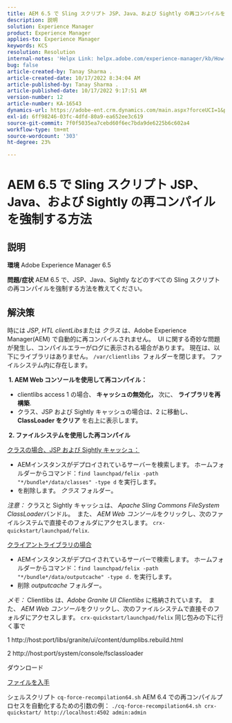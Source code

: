 ```yaml
---
title: AEM 6.5 で Sling スクリプト JSP、Java、および Sightly の再コンパイルを強制する方法
description: 説明
solution: Experience Manager
product: Experience Manager
applies-to: Experience Manager
keywords: KCS
resolution: Resolution
internal-notes: 'Helpx Link: helpx.adobe.com/experience-manager/kb/How-to-force-a-recompilation-of-all-Sling-scripts-jsps-java-sightly-on-AEM-6-4.html'
bug: false
article-created-by: Tanay Sharma .
article-created-date: 10/17/2022 8:34:04 AM
article-published-by: Tanay Sharma .
article-published-date: 10/17/2022 9:17:51 AM
version-number: 12
article-number: KA-16543
dynamics-url: https://adobe-ent.crm.dynamics.com/main.aspx?forceUCI=1&pagetype=entityrecord&etn=knowledgearticle&id=3e907074-f64d-ed11-bba2-0022480868ff
exl-id: 6ff98246-03fc-4dfd-80a9-ea652ee3c619
source-git-commit: 7f0f5035ea7cebd60f6ec7bda9de6225b6c602a4
workflow-type: tm+mt
source-wordcount: '303'
ht-degree: 23%

---
```


# AEM 6.5 で Sling スクリプト JSP、Java、および Sightly の再コンパイルを強制する方法

## 説明

<b>環境</b>
Adobe Experience Manager 6.5


<b>問題/症状</b>
AEM 6.5 で、JSP、Java、Sightly などのすべての Sling スクリプトの再コンパイルを強制する方法を教えてください。


## 解決策


時には *JSP*, *HTL clientLibs*&#x200B;または *クラス* は、Adobe Experience Manager(AEM) で自動的に再コンパイルされません。  UI に関する奇妙な問題が発生し、コンパイルエラーがログに表示される場合があります。 現在は、以下にライブラリはありません。 `/var/clientlibs `フォルダーを閉じます。 ファイルシステム内に存在します。

<b> 1. AEM Web コンソールを使用して再コンパイル：</b>

- clientlibs access 1 の場合、 <b>キャッシュの無効化，</b> 次に、 <b>ライブラリを再構築</b>.
- クラス、JSP および Sightly キャッシュの場合は、2 に移動し、 <b>ClassLoader をクリア</b> を右上に表示します。


<b> 2. ファイルシステムを使用した再コンパイル</b>

<u>クラスの場合、JSP および Sightly キャッシュ：</u>

- AEMインスタンスがデプロイされているサーバーを検索します。 ホームフォルダーからコマンド：`find launchpad/felix -path "*/bundle*/data/classes" -type d` を実行します。
- を削除します。 *クラス* フォルダー。


*注意：* クラスと Sightly キャッシュは、 *Apache Sling Commons FileSystem ClassLoader*&#x200B;バンドル。  また、 *AEM Web コンソール*&#x200B;をクリックし、次のファイルシステムで直接そのフォルダにアクセスします。 `crx-quickstart/launchpad/felix`.



<u>クライアントライブラリの場合</u>

- AEMインスタンスがデプロイされているサーバーで検索します。 ホームフォルダーからコマンド：`find launchpad/felix -path "*/bundle*/data/outputcache" -type d.` を実行します。
- 削除 *outputcache* フォルダー。


*メモ：* Clientlibs は、*Adobe Granite UI Clientlibs* に格納されています。  また、 *AEM Web コンソール*&#x200B;をクリックし、次のファイルシステムで直接そのフォルダにアクセスします。 `crx-quickstart/launchpad/felix` 同じ包みの下に行く事で



1 http://host:port/libs/granite/ui/content/dumplibs.rebuild.html

2 http://host:port/system/console/fsclassloader



ダウンロード

[ファイルを入手](https://helpx.adobe.com/content/dam/help/en/experience-manager/kb/How-to-force-a-recompilation-of-all-Sling-scripts-jsps-java-sightly-on-AEM-6-4/_jcr_content/main-pars/download_section/download-1/cq-force-recompilation64.zip "cq-force-recompilation64.zip")

シェルスクリプト `cq-force-recompilation64.sh` AEM 6.4 での再コンパイルプロセスを自動化するための引数の例： `./cq-force-recompilation64.sh crx-quickstart/ http://localhost:4502 admin:admin`

